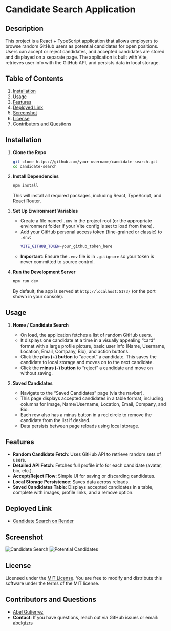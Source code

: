 # Candidate Search Application

## Description

This project is a React + TypeScript application that allows employers to browse random GitHub users as potential candidates for open positions. Users can accept or reject candidates, and accepted candidates are stored and displayed on a separate page. The application is built with Vite, retrieves user info with the GitHub API, and persists data in local storage.

## Table of Contents

1. [Installation](#installation)
2. [Usage](#usage)
3. [Features](#features)
4. [Deployed Link](#deployed-link)
5. [Screenshot](#screenshot)
6. [License](#license)
7. [Contributors and Questions](#contributors-and-questions)

## Installation

1. **Clone the Repo**

   ```bash
   git clone https://github.com/your-username/candidate-search.git
   cd candidate-search
   ```

2. **Install Dependencies**

   ```bash
   npm install
   ```

   This will install all required packages, including React, TypeScript, and React Router.

3. **Set Up Environment Variables**

   - Create a file named `.env` in the project root (or the appropriate environment folder if your Vite config is set to load from there).
   - Add your GitHub personal access token (fine-grained or classic) to `.env`:
     ```bash
     VITE_GITHUB_TOKEN=your_github_token_here
     ```
   - **Important**: Ensure the `.env` file is in `.gitignore` so your token is never committed to source control.

4. **Run the Development Server**
   ```bash
   npm run dev
   ```
   By default, the app is served at `http://localhost:5173/` (or the port shown in your console).

## Usage

1. **Home / Candidate Search**

   - On load, the application fetches a list of random GitHub users.
   - It displays one candidate at a time in a visually appealing “card” format with a large profile picture, basic user info (Name, Username, Location, Email, Company, Bio), and action buttons.
   - Click the **plus (+) button** to “accept” a candidate. This saves the candidate to local storage and moves on to the next candidate.
   - Click the **minus (-) button** to “reject” a candidate and move on without saving.

2. **Saved Candidates**
   - Navigate to the “Saved Candidates” page (via the navbar).
   - This page displays accepted candidates in a table format, including columns for Image, Name/Username, Location, Email, Company, and Bio.
   - Each row also has a minus button in a red circle to remove the candidate from the list if desired.
   - Data persists between page reloads using local storage.

## Features

- **Random Candidate Fetch**: Uses GitHub API to retrieve random sets of users.
- **Detailed API Fetch**: Fetches full profile info for each candidate (avatar, bio, etc.).
- **Accept/Reject Flow**: Simple UI for saving or discarding candidates.
- **Local Storage Persistence**: Saves data across reloads.
- **Saved Candidates Table**: Displays accepted candidates in a table, complete with images, profile links, and a remove option.

## Deployed Link

- [Candidate Search on Render](https://candidate-search-fjkq.onrender.com/)

## Screenshot

![Candidate Search](https://i.imgur.com/PSntXv3.png)
![Potential Candidates](https://i.imgur.com/t0O43tD.png)

## License

Licensed under the [MIT License](https://opensource.org/licenses/MIT).
You are free to modify and distribute this software under the terms of the MIT license.

## Contributors and Questions

- [Abel Gutierrez](https://github.com/abelgtzrs)
- **Contact**: If you have questions, reach out via GitHub issues or email: [abelgtzrs](mailto:abelgtzrs@example.com)
